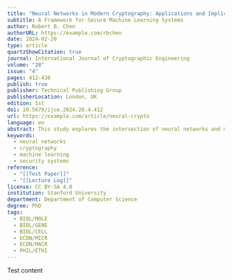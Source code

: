 ```yaml
---
title: "Neural Networks in Modern Cryptography: Applications and Implications"
subtitle: A Framework for Secure Machine Learning Systems
author: Robert B. Chen
authorURL: https://example.com/rbchen
date: 2024-02-20
type: article
quartzShowCitation: true
journal: International Journal of Cryptographic Engineering
volume: "28"
issue: "4"
pages: 412-438
publish: true
publisher: Technical Publishing Group
publisherLocation: London, UK
edition: 1st
doi: 10.5678/ijce.2024.28.4.412
url: https://example.com/article/neural-crypto
language: en
abstract: This study explores the intersection of neural networks and modern cryptographic systems, examining their combined potential for enhancing security protocols while addressing emerging challenges in machine learning security.
keywords:
  - neural networks
  - cryptography
  - machine learning
  - security systems
reference:
  - "[[Test Paper]]"
  - "[[Lecture Log]]"
license: CC BY-SA 4.0
institution: Stanford University
department: Department of Computer Science
degree: PhD
tags:
  - BIOL/MOLE
  - BIOL/GENE
  - BIOL/CELL
  - ECON/MICR
  - ECON/MACR
  - PHIL/ETHI
---
```


Test content
